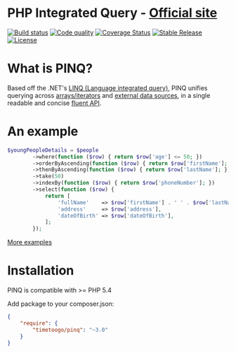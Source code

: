 PHP Integrated Query - [Official site](http://timetoogo.github.io/Pinq/)
========================================================================
[![Build status](https://api.travis-ci.org/TimeToogo/Pinq.png)](https://travis-ci.org/TimeToogo/Pinq)
[![Code quality](https://scrutinizer-ci.com/g/TimeToogo/Pinq/badges/quality-score.png?s=ddce8f86d3192ab4ca1134aa98e17ab7340014f7)](https://scrutinizer-ci.com/g/TimeToogo/Pinq)
[![Coverage Status](https://coveralls.io/repos/TimeToogo/Pinq/badge.png?branch=master)](https://coveralls.io/r/TimeToogo/Pinq?branch=master)
[![Stable Release](https://poser.pugx.org/timetoogo/pinq/v/stable.png)](https://packagist.org/packages/timetoogo/pinq)
[![License](https://poser.pugx.org/timetoogo/pinq/license.png)](https://packagist.org/packages/timetoogo/pinq)

What is PINQ?
=============
Based off the .NET's [LINQ (Language integrated query)](http://msdn.microsoft.com/en-us/library/bb397926.aspx), 
PINQ unifies querying across [arrays/iterators](http://timetoogo.github.io/Pinq/examples.html) and [external data sources](http://timetoogo.github.io/Pinq/query-provider.html),
in a single readable and concise [fluent API](http://timetoogo.github.io/Pinq/api.html).

An example
==========

```php
$youngPeopleDetails = $people
        ->where(function ($row) { return $row['age'] <= 50; })
        ->orderByAscending(function ($row) { return $row['firstName']; })
        ->thenByAscending(function ($row) { return $row['lastName']; })
        ->take(50)
        ->indexBy(function ($row) { return $row['phoneNumber']; })
        ->select(function ($row) { 
            return [
                'fullName'    => $row['firstName'] . ' ' . $row['lastName'],
                'address'     => $row['address'],
                'dateOfBirth' => $row['dateOfBirth'],
            ]; 
        });
```

[More examples](http://timetoogo.github.io/Pinq/examples.html)

Installation
============

PINQ is compatible with >= PHP 5.4

Add package to your composer.json:
```json
{
    "require": {
        "timetoogo/pinq": "~3.0"
    }
}
```


